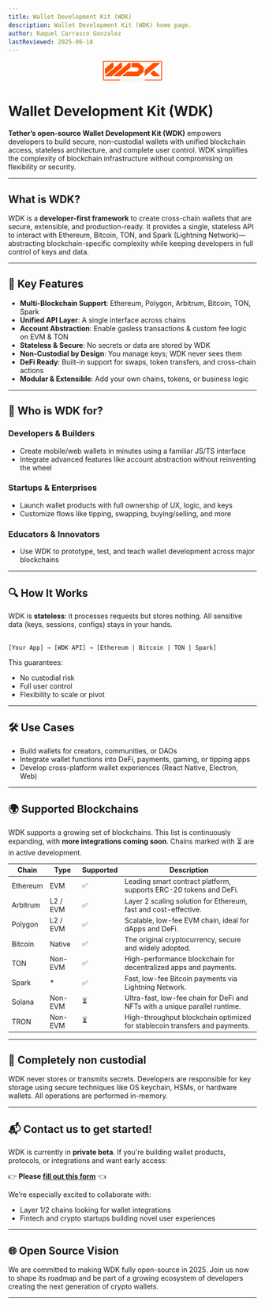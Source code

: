 ```yaml
---
title: Wallet Development Kit (WDK)
description: Wallet Development Kit (WDK) home page.
author: Raquel Carrasco Gonzalez
lastReviewed: 2025-06-18
---
```


<!-- LOGO PLACEHOLDER -->
<p align="center">
  <img src="./assets/logo.png" alt="WDK Logo" width="120" />
</p>

# Wallet Development Kit (WDK)

**Tether’s open-source Wallet Development Kit (WDK)** empowers developers to build secure, non-custodial wallets with unified blockchain access, stateless architecture, and complete user control. WDK simplifies the complexity of blockchain infrastructure without compromising on flexibility or security.

---

## What is WDK?

WDK is a **developer-first framework** to create cross-chain wallets that are secure, extensible, and production-ready. It provides a single, stateless API to interact with Ethereum, Bitcoin, TON, and Spark (Lightning Network)—abstracting blockchain-specific complexity while keeping developers in full control of keys and data.

---

## 🔑 Key Features

- **Multi-Blockchain Support**: Ethereum, Polygon, Arbitrum, Bitcoin, TON, Spark
- **Unified API Layer**: A single interface across chains
- **Account Abstraction**: Enable gasless transactions & custom fee logic on EVM & TON
- **Stateless & Secure**: No secrets or data are stored by WDK
- **Non-Custodial by Design**: You manage keys; WDK never sees them
- **DeFi Ready**: Built-in support for swaps, token transfers, and cross-chain actions
- **Modular & Extensible**: Add your own chains, tokens, or business logic

---

## 👤 Who is WDK for?

### Developers & Builders
- Create mobile/web wallets in minutes using a familiar JS/TS interface
- Integrate advanced features like account abstraction without reinventing the wheel

### Startups & Enterprises
- Launch wallet products with full ownership of UX, logic, and keys
- Customize flows like tipping, swapping, buying/selling, and more

### Educators & Innovators
- Use WDK to prototype, test, and teach wallet development across major blockchains

---

## 🔍 How It Works

WDK is **stateless**: it processes requests but stores nothing. All sensitive data (keys, sessions, configs) stays in your hands.

```

[Your App] → [WDK API] → [Ethereum | Bitcoin | TON | Spark]

```

This guarantees:
- No custodial risk
- Full user control
- Flexibility to scale or pivot

---

## 🛠️ Use Cases

- Build wallets for creators, communities, or DAOs
- Integrate wallet functions into DeFi, payments, gaming, or tipping apps
- Develop cross-platform wallet experiences (React Native, Electron, Web)

---

## 🌍 Supported Blockchains

WDK supports a growing set of blockchains. This list is continuously expanding, with **more integrations coming soon**. Chains marked with ⏳ are in active development.

| Chain      | Type        | Supported | Description                                                                   |
|------------|-------------|-----------|-------------------------------------------------------------------------------|
| Ethereum   | EVM         | ✅        | Leading smart contract platform, supports ERC-20 tokens and DeFi.             |
| Arbitrum   | L2 / EVM    | ✅        | Layer 2 scaling solution for Ethereum, fast and cost-effective.               |
| Polygon    | L2 / EVM    | ✅        | Scalable, low-fee EVM chain, ideal for dApps and DeFi.                        |
| Bitcoin    | Native      | ✅        | The original cryptocurrency, secure and widely adopted.                       |
| TON        | Non-EVM     | ✅        | High-performance blockchain for decentralized apps and payments.              |
| Spark      | *           | ✅        | Fast, low-fee Bitcoin payments via Lightning Network.                         |
| Solana     | Non-EVM     | ⏳        | Ultra-fast, low-fee chain for DeFi and NFTs with a unique parallel runtime.   |
| TRON       | Non-EVM     | ⏳        | High-throughput blockchain optimized for stablecoin transfers and payments.   |


---

## 🔐 Completely non custodial

WDK never stores or transmits secrets. Developers are responsible for key storage using secure techniques like OS keychain, HSMs, or hardware wallets. All operations are performed in-memory.

---

## 📬 Contact us to get started!

WDK is currently in **private beta**. If you're building wallet products, protocols, or integrations and want early access:

👉 **Please [fill out this form](https://docs.google.com/forms/d/e/1FAIpQLSfh3UKsQ-PwJCQOQyJ3EVMKVyHTuqK1XndyiKe4uLslEEtWSw/viewform)** 👈

We’re especially excited to collaborate with:
- Layer 1/2 chains looking for wallet integrations
- Fintech and crypto startups building novel user experiences

---

## 🌐 Open Source Vision

We are committed to making WDK fully open-source in 2025. Join us now to shape its roadmap and be part of a growing ecosystem of developers creating the next generation of crypto wallets.

---
